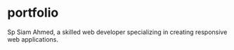 # portfolio
Sp Siam Ahmed, a skilled web developer specializing in creating responsive web applications.
